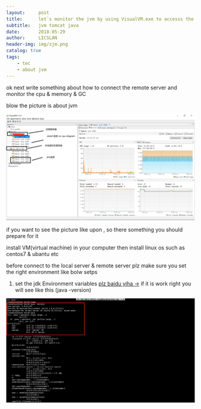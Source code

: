```yaml
---
layout:     post
title:      let`s monitor the jvm by using VisualVM.exe to accesss the remote service
subtitle:   jvm tomcat java
date:       2018-05-29
author:     LICSLAN
header-img: img/zjm.png
catalog: true
tags:
    - tec
    - about jvm
---
```



ok next write something about how to connect the remote server and monitor the cpu & memory & GC 

blow the picture is about jvm 

![](https://raw.githubusercontent.com/licslan/licslan.github.io/master/img/jvm.png)

if you want to see the picture like upon , so there something you should prepare for it 

install VM(virtual machine) in your computer then install linux os such as centos7 & ubantu etc

before connect to the local server & remote server plz make sure you set the right environment like bolw setps 

1. set the jdk Environment variables [plz baidu yiha &rarr;](www.baidu.com) if it is work right  you will see like this  (java -version)

![](https://raw.githubusercontent.com/licslan/licslan.github.io/master/img/jdk.jpg)
